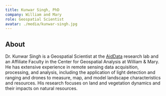 ```yaml
---
title: Kunwar Singh, PhD
company: William and Mary
role: Geospatial Scientist
avatar: ./media/kunwar-singh.jpg
---
```

## About

Dr. Kunwar Singh is a Geospatial Scientist at the [AidData](https://www.aiddata.org/) research lab and an Affiliate Faculty in the Center for Geospatial Analysis at William & Mary. He has extensive experience in remote sensing data acquisition, processing, and analysis, including the application of light detection and ranging and drones to measure, map, and model landscape characteristics and resources. His research focuses on land and vegetation dynamics and their impacts on natural resources.